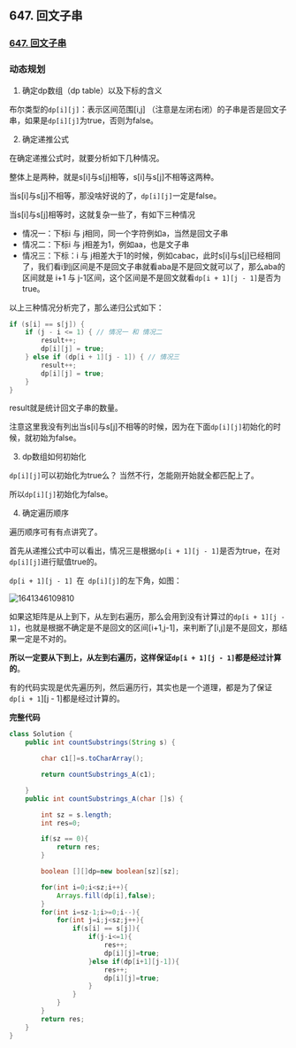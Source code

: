 ## 647. 回文子串

### [647. 回文子串](https://leetcode-cn.com/problems/palindromic-substrings/)

### 动态规划

1. 确定dp数组（dp table）以及下标的含义

布尔类型的`dp[i][j]`：表示区间范围[i,j] （注意是左闭右闭）的子串是否是回文子串，如果是`dp[i][j]`为true，否则为false。

2. 确定递推公式

在确定递推公式时，就要分析如下几种情况。

整体上是两种，就是s[i]与s[j]相等，s[i]与s[j]不相等这两种。

当s[i]与s[j]不相等，那没啥好说的了，`dp[i][j]`一定是false。

当s[i]与s[j]相等时，这就复杂一些了，有如下三种情况

- 情况一：下标i 与 j相同，同一个字符例如a，当然是回文子串
- 情况二：下标i 与 j相差为1，例如aa，也是文子串
- 情况三：下标：i 与 j相差大于1的时候，例如cabac，此时s[i]与s[j]已经相同了，我们看i到j区间是不是回文子串就看aba是不是回文就可以了，那么aba的区间就是 i+1 与 j-1区间，这个区间是不是回文就看`dp[i + 1][j - 1]`是否为true。

以上三种情况分析完了，那么递归公式如下：

~~~java
if (s[i] == s[j]) {
    if (j - i <= 1) { // 情况一 和 情况二
        result++;
        dp[i][j] = true;
    } else if (dp[i + 1][j - 1]) { // 情况三
        result++;
        dp[i][j] = true;
    }
}
~~~

result就是统计回文子串的数量。

注意这里我没有列出当s[i]与s[j]不相等的时候，因为在下面`dp[i][j]`初始化的时候，就初始为false。

3. dp数组如何初始化

`dp[i][j]`可以初始化为true么？ 当然不行，怎能刚开始就全都匹配上了。

所以`dp[i][j]`初始化为false。

4. 确定遍历顺序

遍历顺序可有有点讲究了。

首先从递推公式中可以看出，情况三是根据`dp[i + 1][j - 1]`是否为true，在对`dp[i][j]`进行赋值true的。

`dp[i + 1][j - 1] `在` dp[i][j]`的左下角，如图：

![1641346109810](https://tprzfbucket.oss-cn-beijing.aliyuncs.com/hadoop/202201/05/092830-920113.png)

如果这矩阵是从上到下，从左到右遍历，那么会用到没有计算过的`dp[i + 1][j - 1]`，也就是根据不确定是不是回文的区间[i+1,j-1]，来判断了[i,j]是不是回文，那结果一定是不对的。

**所以一定要从下到上，从左到右遍历，这样保证`dp[i + 1][j - 1]`都是经过计算的**。

有的代码实现是优先遍历列，然后遍历行，其实也是一个道理，都是为了保证`dp[i + 1`][j - 1]都是经过计算的。

**完整代码**

~~~java
class Solution {
    public int countSubstrings(String s) {

        char c1[]=s.toCharArray();

        return countSubstrings_A(c1);

    }
    public int countSubstrings_A(char []s) {

        int sz = s.length;
        int res=0;

        if(sz == 0){
            return res;
        }

        boolean [][]dp=new boolean[sz][sz];

        for(int i=0;i<sz;i++){
            Arrays.fill(dp[i],false);
        }
        for(int i=sz-1;i>=0;i--){
            for(int j=i;j<sz;j++){
                if(s[i] == s[j]){
                    if(j-i<=1){
                        res++;
                        dp[i][j]=true;
                    }else if(dp[i+1][j-1]){
                        res++;
                        dp[i][j]=true;
                    }
                }
            }
        }
        return res;
    }
}
~~~

